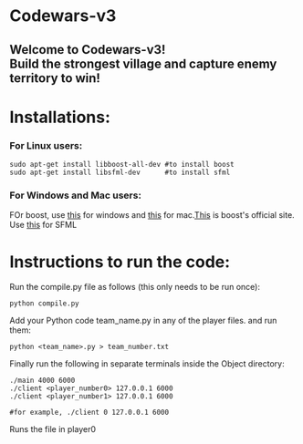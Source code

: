 # Codewars-v3
Welcome to Codewars-v3!</br>
Build the strongest village and capture enemy territory to win!</br>
---
# Installations:</br>
### For Linux users:</br>
```
sudo apt-get install libboost-all-dev #to install boost
sudo apt-get install libsfml-dev      #to install sfml
```
### For Windows and Mac users:</br>
FOr boost, use [this](https://www.geeksforgeeks.org/how-to-install-c-boost-libraries-on-windows/) for windows and [this](https://www.geeksforgeeks.org/how-to-install-boost-library-in-c-on-macos/) for mac.[This](https://www.boost.org/users/history/version_1_81_0.html) is boost's official site.</br>
Use [this](https://www.sfml-dev.org/download/sfml/2.3.1/) for SFML

# Instructions to run the code:</br>
Run the compile.py file as follows (this only needs to be run once):</br>
```
python compile.py
```
Add your Python code team_name.py in any of the player files.
and run them:</br>
```
python <team_name>.py > team_number.txt
```

Finally run the following in separate terminals inside the Object directory:
```
./main 4000 6000
./client <player_number0> 127.0.0.1 6000
./client <player_number1> 127.0.0.1 6000
```
```
#for example, ./client 0 127.0.0.1 6000
```
Runs the file in player0